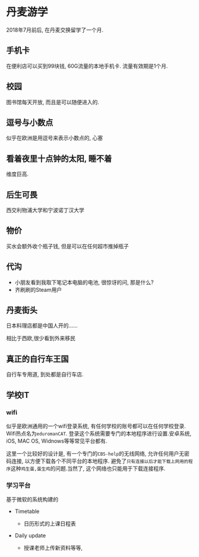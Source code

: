 # 丹麦游学

2018年7月前后, 在丹麦交换留学了一个月.

## 手机卡

在便利店可以买到99块钱, 60G流量的本地手机卡. 流量有效期是1个月.

## 校园

图书馆每天开放, 而且是可以随便进入的.

## 逗号与小数点

似乎在欧洲是用逗号来表示小数点的, 心塞

## 看着夜里十点钟的太阳, 睡不着

维度巨高.

## 后生可畏

西交利物浦大学和宁波诺丁汉大学

## 物价

买水会额外收个瓶子钱, 但是可以在任何超市推掉瓶子

## 代沟

- 小朋友看到我取下笔记本电脑的电池, 很惊讶的问, 那是什么?
- 齐刷刷的Steam用户

## 丹麦街头

日本料理店都是中国人开的......

相比于西欧,很少看到外来移民

## 真正的自行车王国

自行车专用道, 到处都是自行车店.

## 学校IT

### wifi

似乎是欧洲通用的一个wifi登录系统, 有任何学校的账号都可以在任何学校登录. Wifi热点名为`eduromanCAT`.
登录这个系统需要专门的本地程序进行设置.安卓系统, iOS, MAC OS, Widnows等等常见平台都有.

这里一个比较好的设计是, 有一个专门的`CBS-help`的无线网络,
允许任何用户无密码连接, 以方便下载各个不同平台的本地程序.
避免了`只有连接以后才能下载上网用的程序`这种`鸡生蛋,蛋生鸡`的问题.当然了, 这个网络也只能用于下载连接程序.

### 学习平台

基于微软的系统构建的

- Timetable
  - 日历形式的上课日程表

- Daily update
  - 授课老师上传新资料等等,
